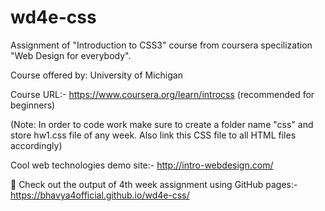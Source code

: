# wd4e-css

Assignment of "Introduction to CSS3" course from coursera specilization "Web Design for everybody".

Course offered by: University of Michigan

Course URL:- https://www.coursera.org/learn/introcss (recommended for beginners)

(Note: In order to code work make sure to create a folder name "css" and store hw1.css file of any week. Also link this CSS file to all HTML files accordingly)

Cool web technologies demo site:- http://intro-webdesign.com/

🤩 Check out the output of 4th week assignment using GitHub pages:- https://bhavya4official.github.io/wd4e-css/
